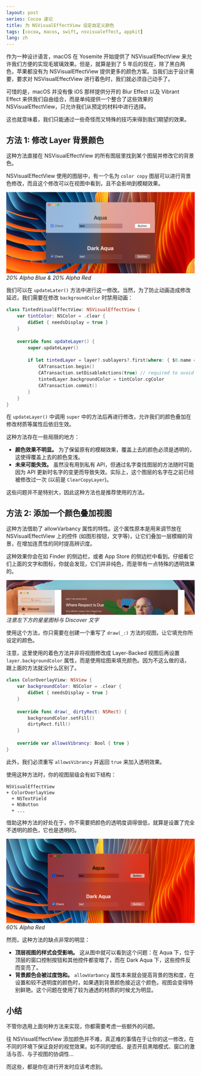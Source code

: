 ```yaml
---
layout: post
series: Cocoa 速记
title: 为 NSVisualEffectView 设定自定义颜色
tags: [cocoa, macos, swift, nsvisualeffect, appkit]
lang: zh
---
```


作为一种设计语言，macOS 在 Yosemite 开始提供了 NSVisualEffectView 来允许我们方便的实现毛玻璃效果。但是，就算是到了 5 年后的现在，除了黑白两色，苹果都没有为 NSVisualEffectView 提供更多的颜色方案。当我们出于设计需要，要求对 NSVisualEffectView 进行着色时，我们就必须自己动手了。

可惜的是，macOS 并没有像 iOS 那样提供分开的 Blur Effect 以及 Vibrant Effect 来供我们自由组合，而是单纯提供一个整合了这些效果的 NSVisualEffectView，只允许我们从预定的材料中进行选择。

这也就意味着，我们只能通过一些奇怪而又特殊的技巧来得到我们期望的效果。

## 方法 1: 修改 Layer 背景颜色

这种方法直接在 NSVisualEffectView 的所有图层里找到某个图层并修改它的背景色。

NSVisualEffectView 使用的图层中，有一个名为 `color copy` 图层可以进行背景色修改，而且这个修改可以在视图中看到，且不会影响到模糊效果。

![](/assets/img/0A248C78-F0B5-4764-A76D-6A0F0ED9937E.png)
*20% Alpha Blue & 20% Alpha Red*

我们可以在 `updateLater()` 方法中进行这一修改。当然，为了防止动画造成修改延迟，我们需要在修改 `backgroundColor` 时禁用动画：

```swift
class TintedVisualEffectView: NSVisualEffectView {
    var tintColor: NSColor = .clear {
        didSet { needsDisplay = true }
    }
    
    override func updateLayer() {
        super.updateLayer()
        
        if let tintedLayer = layer?.sublayers?.first(where: { $0.name == "color copy" }) {
            CATransaction.begin()
            CATransaction.setDisableActions(true) // required to avoid animated color changes
            tintedLayer.backgroundColor = tintColor.cgColor
            CATransaction.commit()
        }
    }
}
```

在 `updateLayer()` 中调用 `super` 中的方法后再进行修改，允许我们的颜色叠加在修改材质等属性后依旧生效。

这种方法存在一些局限的地方：

- **颜色效果不明显。** 为了保留原有的模糊效果，覆盖上去的颜色必须是透明的，这使得覆盖上去的颜色变浅。
- **未来可能失效。** 虽然没有用到私有 API，但通过名字查找图层的方法随时可能因为 API 更新时名字的变更而导致失效。实际上，这个图层的名字在之前已经被修改过一次 (以前是 `ClearCopyLayer`)。

这些问题并不是特别大，因此这种方法也是推荐使用的方法。

## 方法 2: 添加一个颜色叠加视图

这种方法借助了 allowVarbancy 属性的特性。这个属性原本是用来调节放在 NSVisualEffectView 上的控件 (如图形按钮，文字等)，让它们叠加一层模糊的背景，在增加连贯性的同时提高辨识度。

这种效果你会在如 Finder 的侧边栏，或者 App Store 的侧边栏中看到。仔细看它们上面的文字和图标，你就会发现，它们并非纯色，而是带有一点特殊的透明效果的。

![](/assets/img/B3750B9D-3EB4-44DA-AE94-0C92CEE6D6BF.png)
*注意左下方的星星图标与 Discover 文字*

使用这个方法，你只需要在创建一个重写了 `draw(_:)` 方法的视图，让它填充你所设定的颜色。

注意，这里使用的着色方法并非将视图修改成 Layer-Backed 视图后再设置 `layer.backgroundColor` 属性，而是使用绘图来填充颜色。因为不这么做的话，跟上面的方法就没什么区别了。

```swift
class ColorOverlayView: NSView {
    var backgroundColor: NSColor = .clear {
        didSet { needsDisplay = true }
    }
    
    override func draw(_ dirtyRect: NSRect) {
        backgroundColor.setFill()
        dirtyRect.fill()
    }
    
    override var allowsVibrancy: Bool { true }
}
```

此外，我们必须重写 `allowsVibrancy` 并返回 `true` 来加入透明效果。

使用这种方法时，你的视图层级会有如下结构：

```
NSVisualEffectView
+ ColorOverlayView
  + NSTextField
  + NSButton
  + ...
```

借助这种方法的好处在于，你不需要把颜色的透明度调得很低，就算是设置了完全不透明的颜色，它也是透明的。

![60% Alpha Red](/assets/img/3150BF77-0250-43A0-AA73-6F017E21C7A2.png)
*60% Alpha Red*

然而，这种方法的缺点非常的明显：

- **顶层视图的样式会受影响。** 这从图中就可以看到这个问题：在 Aqua 下，位于顶层的窗口控制按钮和其他控件都变暗了，而在 Dark Aqua 下，这些控件反而变亮了。
- **背景颜色会被过度饱和。** `allowVarbancy` 属性本来就会提高背景的饱和度，在设置和较不透明度的颜色时，如果遇到背景颜色接近这个颜色，视图会变得特别鲜艳。这个问题在使用了较为通透的材质的时候尤为明显。

## 小结

不管你选用上面何种方法来实现，你都需要考虑一些额外的问题。

往 NSVisualEffectView 添加颜色并不难，真正难的事情在于让你的这一修改，在不同的环境下保证良好的视觉效果。如不同的壁纸、是否开启黑暗模式、窗口的激活与否、与子视图的协调性...

而这些，都是你在进行开发时应该考虑到。